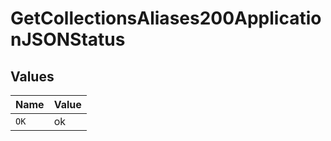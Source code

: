 # GetCollectionsAliases200ApplicationJSONStatus


## Values

| Name  | Value |
| ----- | ----- |
| `OK`  | ok    |